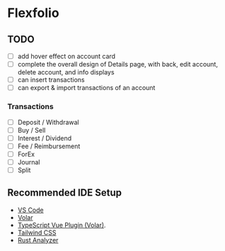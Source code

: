# Flexfolio

## TODO

- [ ] add hover effect on account card
- [ ] complete the overall design of Details page, with back, edit account,
delete account, and info displays
- [ ] can insert transactions
- [ ] can export & import transactions of an account

### Transactions

- [ ] Deposit / Withdrawal
- [ ] Buy / Sell
- [ ] Interest / Dividend
- [ ] Fee / Reimbursement
- [ ] ForEx
- [ ] Journal
- [ ] Split

## Recommended IDE Setup

- [VS Code](https://code.visualstudio.com/)
- [Volar](https://marketplace.visualstudio.com/items?itemName=Vue.volar)
- [TypeScript Vue Plugin (Volar)](https://marketplace.visualstudio.com/items?itemName=Vue.vscode-typescript-vue-plugin).
- [Tailwind CSS](https://marketplace.visualstudio.com/items?itemName=bradlc.vscode-tailwindcss)
- [Rust Analyzer](https://marketplace.visualstudio.com/items?itemName=rust-lang.rust-analyzer)
